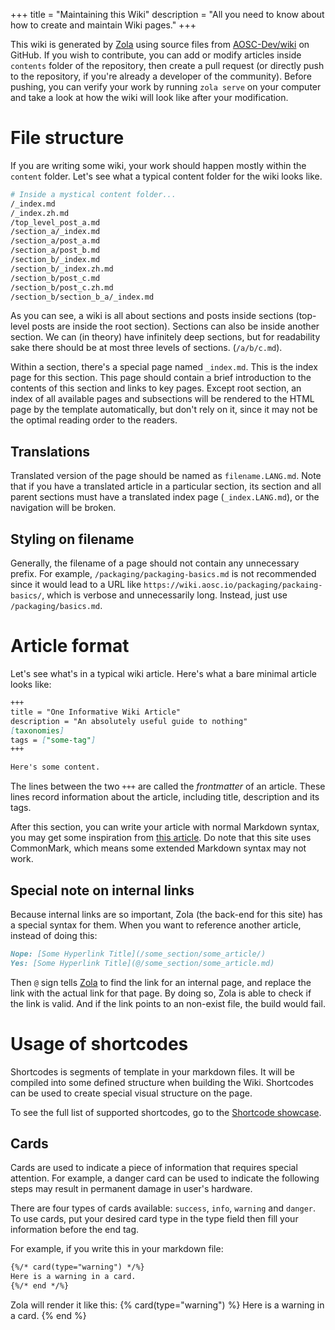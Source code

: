 +++
title = "Maintaining this Wiki"
description = "All you need to know about how to create and maintain Wiki pages."
+++

This wiki is generated by [Zola](https://getzola.org) using source files from [AOSC-Dev/wiki](https://github.com/AOSC-Dev/wiki) on GitHub. If you wish to contribute, you can add or modify articles inside `contents` folder of the repository, then create a pull request (or directly push to the repository, if you're already a developer of the community). Before pushing, you can verify your work by running `zola serve` on your computer and take a look at how the wiki will look like after your modification.

# File structure
If you are writing some wiki, your work should happen mostly within the `content` folder. Let's see what a typical content folder for the wiki looks like.

```bash
# Inside a mystical content folder...
/_index.md
/_index.zh.md
/top_level_post_a.md
/section_a/_index.md
/section_a/post_a.md
/section_a/post_b.md
/section_b/_index.md
/section_b/_index.zh.md
/section_b/post_c.md
/section_b/post_c.zh.md
/section_b/section_b_a/_index.md
```

As you can see, a wiki is all about sections and posts inside sections (top-level posts are inside the root section). Sections can also be inside another section. We can (in theory) have infinitely deep sections, but for readability sake there should be at most three levels of sections. (`/a/b/c.md`).

Within a section, there's a special page named `_index.md`. This is the index page for this section. This page should contain a brief introduction to the contents of this section and links to key pages. Except root section, an index of all available pages and subsections will be rendered to the HTML page by the template automatically, but don't rely on it, since it may not be the optimal reading order to the readers.

## Translations
Translated version of the page should be named as `filename.LANG.md`. Note that if you have a translated article in a particular section, its section and all parent sections must have a translated index page (`_index.LANG.md`), or the navigation will be broken.

## Styling on filename
Generally, the filename of a page should not contain any unnecessary prefix. For example, `/packaging/packaging-basics.md` is not recommended since it would lead to a URL like `https://wiki.aosc.io/packaging/packaing-basics/`, which is verbose and unnecessarily long. Instead, just use `/packaging/basics.md`.

# Article format
Let's see what's in a typical wiki article. Here's what a bare minimal article looks like:

```markdown
+++
title = "One Informative Wiki Article"
description = "An absolutely useful guide to nothing"
[taxonomies]
tags = ["some-tag"]
+++

Here's some content.
```

The lines between the two `+++` are called the *frontmatter* of an article. These lines record information about the article, including title, description and its tags.

After this section, you can write your article with normal Markdown syntax, you may get some inspiration from [this article](@/developer/infrastructure/knowledge-base/00001-how-to-contribute.md). Do note that this site uses CommonMark, which means some extended Markdown syntax may not work.

## Special note on internal links
Because internal links are so important, Zola (the back-end for this site) has a special syntax for them. When you want to reference another article, instead of doing this:

```markdown
Nope: [Some Hyperlink Title](/some_section/some_article/)
Yes: [Some Hyperlink Title](@/some_section/some_article.md)
```

Then `@` sign tells [Zola](https://github.com/getzola/zola) to find the link for an internal page, and replace the link with the actual link for that page. By doing so, Zola is able to check if the link is valid. And if the link points to an non-exist file, the build would fail.

# Usage of shortcodes
Shortcodes is segments of template in your markdown files. It will be compiled into some defined structure when building the Wiki. Shortcodes can be used to create special visual structure on the page.

To see the full list of supported shortcodes, go to the [Shortcode showcase](@/meta/shortcode_showcase.md).

## Cards
Cards are used to indicate a piece of information that requires special attention. For example, a danger card can be used to indicate the following steps may result in permanent damage in user's hardware.

There are four types of cards available: `success`, `info`, `warning` and `danger`. To use cards, put your desired card type in the type field then fill your information before the end tag.

For example, if you write this in your markdown file:
```markdown
{%/* card(type="warning") */%}
Here is a warning in a card.
{%/* end */%}
```

Zola will render it like this:
{% card(type="warning") %}
Here is a warning in a card.
{% end %}
